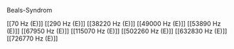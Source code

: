 

Beals-Syndrom

[[70 Hz (E)]]
[[290 Hz (E)]]
[[38220 Hz (E)]]
[[49000 Hz (E)]]
[[53890 Hz (E)]]
[[67950 Hz (E)]]
[[115070 Hz (E)]]
[[502260 Hz (E)]]
[[632830 Hz (E)]]
[[726770 Hz (E)]]